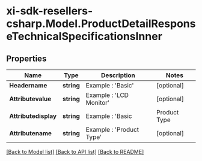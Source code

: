 # xi-sdk-resellers-csharp.Model.ProductDetailResponseTechnicalSpecificationsInner

## Properties

Name | Type | Description | Notes
------------ | ------------- | ------------- | -------------
**Headername** | **string** | Example : &#39;Basic&#39; | [optional] 
**Attributevalue** | **string** | Example : &#39;LCD Monitor&#39; | [optional] 
**Attributedisplay** | **string** | Example : &#39;Basic|Product Type|LCD Monitor&#39; | [optional] 
**Attributename** | **string** | Example : &#39;Product Type&#39; | [optional] 

[[Back to Model list]](../README.md#documentation-for-models) [[Back to API list]](../README.md#documentation-for-api-endpoints) [[Back to README]](../README.md)

